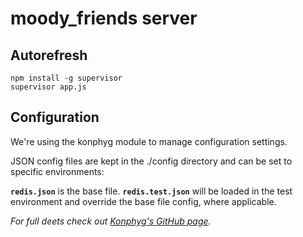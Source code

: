 moody_friends server
====================

## Autorefresh

    npm install -g supervisor
    supervisor app.js


## Configuration

We're using the konphyg module to manage configuration settings.

JSON config files are kept in the ./config directory and can be set to specific environments:

   **`redis.json`** is the base file.
   **`redis.test.json`** will be loaded in the test environment and override the base file config, where applicable.

*For full deets check out [Konphyg's GitHub page](https://github.com/pgte/konphyg).*